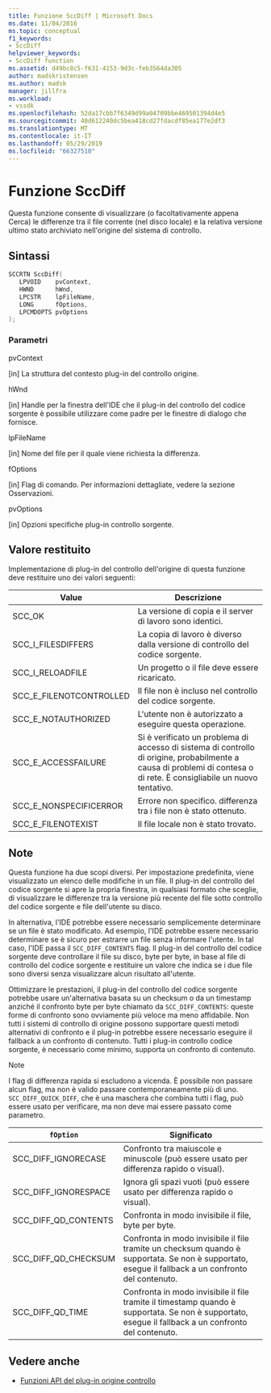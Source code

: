 ```yaml
---
title: Funzione SccDiff | Microsoft Docs
ms.date: 11/04/2016
ms.topic: conceptual
f1_keywords:
- SccDiff
helpviewer_keywords:
- SccDiff function
ms.assetid: d49bc8c5-f631-4153-9d3c-feb3564da305
author: madskristensen
ms.author: madsk
manager: jillfra
ms.workload:
- vssdk
ms.openlocfilehash: 52da17cbb7f6349d99a04709bbe469501394d4e5
ms.sourcegitcommit: 40d612240dc5bea418cd27fdacdf85ea177e2df3
ms.translationtype: MT
ms.contentlocale: it-IT
ms.lasthandoff: 05/29/2019
ms.locfileid: "66327510"
---
```

# <a name="sccdiff-function"></a>Funzione SccDiff
Questa funzione consente di visualizzare (o facoltativamente appena Cerca) le differenze tra il file corrente (nel disco locale) e la relativa versione ultimo stato archiviato nell'origine del sistema di controllo.

## <a name="syntax"></a>Sintassi

```cpp
SCCRTN SccDiff(
   LPVOID    pvContext,
   HWND      hWnd,
   LPCSTR    lpFileName,
   LONG      fOptions,
   LPCMDOPTS pvOptions
);
```

### <a name="parameters"></a>Parametri
 pvContext

[in] La struttura del contesto plug-in del controllo origine.

 hWnd

[in] Handle per la finestra dell'IDE che il plug-in del controllo del codice sorgente è possibile utilizzare come padre per le finestre di dialogo che fornisce.

 lpFileName

[in] Nome del file per il quale viene richiesta la differenza.

 fOptions

[in] Flag di comando. Per informazioni dettagliate, vedere la sezione Osservazioni.

 pvOptions

[in] Opzioni specifiche plug-in controllo sorgente.

## <a name="return-value"></a>Valore restituito
 Implementazione di plug-in del controllo dell'origine di questa funzione deve restituire uno dei valori seguenti:

|Value|Descrizione|
|-----------|-----------------|
|SCC_OK|La versione di copia e il server di lavoro sono identici.|
|SCC_I_FILESDIFFERS|La copia di lavoro è diverso dalla versione di controllo del codice sorgente.|
|SCC_I_RELOADFILE|Un progetto o il file deve essere ricaricato.|
|SCC_E_FILENOTCONTROLLED|Il file non è incluso nel controllo del codice sorgente.|
|SCC_E_NOTAUTHORIZED|L'utente non è autorizzato a eseguire questa operazione.|
|SCC_E_ACCESSFAILURE|Si è verificato un problema di accesso di sistema di controllo di origine, probabilmente a causa di problemi di contesa o di rete. È consigliabile un nuovo tentativo.|
|SCC_E_NONSPECIFICERROR|Errore non specifico. differenza tra i file non è stato ottenuto.|
|SCC_E_FILENOTEXIST|Il file locale non è stato trovato.|

## <a name="remarks"></a>Note
 Questa funzione ha due scopi diversi. Per impostazione predefinita, viene visualizzato un elenco delle modifiche in un file. Il plug-in del controllo del codice sorgente si apre la propria finestra, in qualsiasi formato che sceglie, di visualizzare le differenze tra la versione più recente del file sotto controllo del codice sorgente e file dell'utente su disco.

 In alternativa, l'IDE potrebbe essere necessario semplicemente determinare se un file è stato modificato. Ad esempio, l'IDE potrebbe essere necessario determinare se è sicuro per estrarre un file senza informare l'utente. In tal caso, l'IDE passa il `SCC_DIFF_CONTENTS` flag. Il plug-in del controllo del codice sorgente deve controllare il file su disco, byte per byte, in base al file di controllo del codice sorgente e restituire un valore che indica se i due file sono diversi senza visualizzare alcun risultato all'utente.

 Ottimizzare le prestazioni, il plug-in del controllo del codice sorgente potrebbe usare un'alternativa basata su un checksum o da un timestamp anziché il confronto byte per byte chiamato da `SCC_DIFF_CONTENTS`: queste forme di confronto sono ovviamente più veloce ma meno affidabile. Non tutti i sistemi di controllo di origine possono supportare questi metodi alternativi di confronto e il plug-in potrebbe essere necessario eseguire il fallback a un confronto di contenuto. Tutti i plug-in controllo codice sorgente, è necessario come minimo, supporta un confronto di contenuto.

> [!NOTE]
> I flag di differenza rapida si escludono a vicenda. È possibile non passare alcun flag, ma non è valido passare contemporaneamente più di uno. `SCC_DIFF_QUICK_DIFF`, che è una maschera che combina tutti i flag, può essere usato per verificare, ma non deve mai essere passato come parametro.

|`fOption`|Significato|
|---------------|-------------|
|SCC_DIFF_IGNORECASE|Confronto tra maiuscole e minuscole (può essere usato per differenza rapido o visual).|
|SCC_DIFF_IGNORESPACE|Ignora gli spazi vuoti (può essere usato per differenza rapido o visual).|
|SCC_DIFF_QD_CONTENTS|Confronta in modo invisibile il file, byte per byte.|
|SCC_DIFF_QD_CHECKSUM|Confronta in modo invisibile il file tramite un checksum quando è supportata. Se non è supportato, esegue il fallback a un confronto del contenuto.|
|SCC_DIFF_QD_TIME|Confronta in modo invisibile il file tramite il timestamp quando è supportata. Se non è supportato, esegue il fallback a un confronto del contenuto.|

## <a name="see-also"></a>Vedere anche
- [Funzioni API del plug-in origine controllo](../extensibility/source-control-plug-in-api-functions.md)